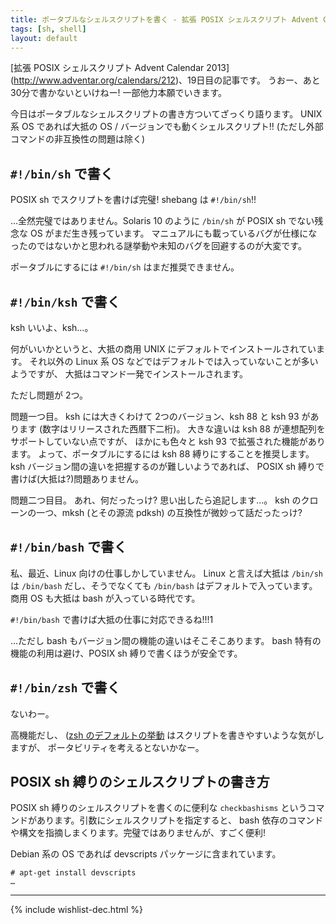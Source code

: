 ```yaml
---
title: ポータブルなシェルスクリプトを書く - 拡張 POSIX シェルスクリプト Advent Calendar 2013
tags: [sh, shell]
layout: default
---
```


[拡張 POSIX シェルスクリプト Advent Calendar 2013]
(http://www.adventar.org/calendars/212)、19日目の記事です。
うおー、あと 30分で書かないといけねー! 一部他力本願でいきます。

今日はポータブルなシェルスクリプトの書き方ついてざっくり語ります。
UNIX 系 OS であれば大抵の OS / バージョンでも動くシェルスクリプト!!
(ただし外部コマンドの非互換性の問題は除く)

`#!/bin/sh` で書く
----------------------------------------------------------------------

POSIX sh でスクリプトを書けば完璧! 
shebang は `#!/bin/sh`!!

…全然完璧ではありません。Solaris 10 のように `/bin/sh` が POSIX sh でない残念な
OS がまだ生き残っています。
マニュアルにも載っているバグが仕様になったのではないかと思われる謎挙動や未知のバグを回避するのが大変です。

ポータブルにするには `#!/bin/sh` はまだ推奨できません。

`#!/bin/ksh` で書く
----------------------------------------------------------------------

ksh いいよ、ksh…。

何がいいかというと、大抵の商用 UNIX にデフォルトでインストールされています。
それ以外の Linux 系 OS などではデフォルトでは入っていないことが多いようですが、
大抵はコマンド一発でインストールされます。

ただし問題が 2つ。

問題一つ目。
ksh には大きくわけて 2つのバージョン、ksh 88 と ksh 93 があります
(数字はリリースされた西暦下二桁)。
大きな違いは ksh 88 が連想配列をサポートしていない点ですが、
ほかにも色々と ksh 93 で拡張された機能があります。
よって、ポータブルにするには ksh 88 縛りにすることを推奨します。
ksh バージョン間の違いを把握するのが難しいようであれば、
POSIX sh 縛りで書けば(大抵は?)問題ありません。

問題二つ目目。
あれ、何だったっけ? 思い出したら追記します…。
ksh のクローンの一つ、mksh (とその源流 pdksh) の互換性が微妙って話だったっけ?

`#!/bin/bash` で書く
----------------------------------------------------------------------

私、最近、Linux 向けの仕事しかしていません。
Linux と言えば大抵は `/bin/sh` は `/bin/bash` だし、そうでなくても
`/bin/bash` はデフォルトで入っています。
商用 OS も大抵は bash が入っている時代です。

`#!/bin/bash` で書けば大抵の仕事に対応できるね!!!1

…ただし bash もバージョン間の機能の違いはそこそこあります。
bash 特有の機能の利用は避け、POSIX sh 縛りで書くほうが安全です。

`#!/bin/zsh` で書く
----------------------------------------------------------------------

ないわー。

高機能だし、
([zsh のデフォルトの挙動](/2013/12/03/zsh-scripting.sh-advent-calendar.html)
はスクリプトを書きやすいような気がしますが、
ポータビリティを考えるとないかなー。

POSIX sh 縛りのシェルスクリプトの書き方
----------------------------------------------------------------------

POSIX sh 縛りのシェルスクリプトを書くのに便利な `checkbashisms`
というコマンドがあります。引数にシェルスクリプトを指定すると、
bash 依存のコマンドや構文を指摘しまくります。完璧ではありませんが、すごく便利!

Debian 系の OS であれば devscripts パッケージに含まれています。

``` console
# apt-get install devscripts
…
```

* * *

{% include wishlist-dec.html %}

